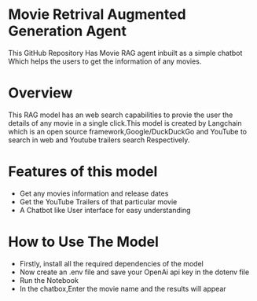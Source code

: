 # Movie Retrival Augmented Generation Agent
This GitHub Repository Has Movie RAG agent inbuilt as a simple chatbot Which helps the users to get the information of any movies.

# Overview
This RAG model has an web search capabilities to provie the user the details of any movie in a single click.This model is created by Langchain which is an open source framework,Google/DuckDuckGo and YouTube to search in web and Youtube trailers search Respectively.

# Features of this model
- Get any movies information and release dates
- Get the YouTube Trailers of that particular movie
- A Chatbot like User interface for easy understanding
  
# How to Use The Model 
- Firstly, install all the required dependencies of the model
- Now create an .env file and save your OpenAi api key in the dotenv file
- Run the Notebook
- In the chatbox,Enter the movie name and the results will appear


